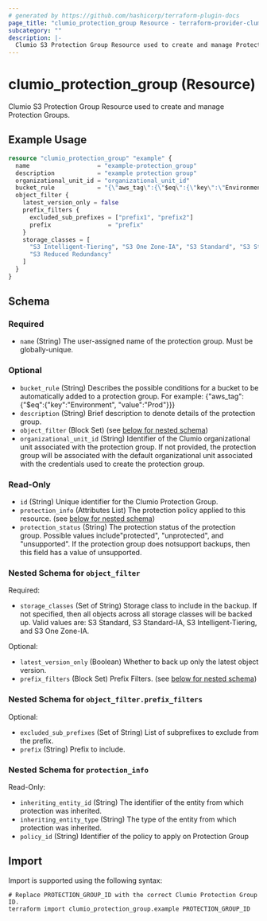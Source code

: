 ```yaml
---
# generated by https://github.com/hashicorp/terraform-plugin-docs
page_title: "clumio_protection_group Resource - terraform-provider-clumio"
subcategory: ""
description: |-
  Clumio S3 Protection Group Resource used to create and manage Protection Groups.
---
```


# clumio_protection_group (Resource)

Clumio S3 Protection Group Resource used to create and manage Protection Groups.

## Example Usage

```terraform
resource "clumio_protection_group" "example" {
  name                   = "example-protection_group"
  description            = "example protection group"
  organizational_unit_id = "organizational_unit_id"
  bucket_rule            = "{\"aws_tag\":{\"$eq\":{\"key\":\"Environment\", \"value\":\"Prod\"}}}"
  object_filter {
    latest_version_only = false
    prefix_filters {
      excluded_sub_prefixes = ["prefix1", "prefix2"]
      prefix                = "prefix"
    }
    storage_classes = [
      "S3 Intelligent-Tiering", "S3 One Zone-IA", "S3 Standard", "S3 Standard-IA",
      "S3 Reduced Redundancy"
    ]
  }
}
```

<!-- schema generated by tfplugindocs -->
## Schema

### Required

- `name` (String) The user-assigned name of the protection group. Must be globally-unique.

### Optional

- `bucket_rule` (String) Describes the possible conditions for a bucket to be  automatically added to a protection group. For example: {"aws_tag":{"$eq":{"key":"Environment", "value":"Prod"}}}
- `description` (String) Brief description to denote details of the protection group.
- `object_filter` (Block Set) (see [below for nested schema](#nestedblock--object_filter))
- `organizational_unit_id` (String) Identifier of the Clumio organizational unit associated with the protection group. If not provided, the protection group will be associated with the default organizational unit associated with the credentials used to create the protection group.

### Read-Only

- `id` (String) Unique identifier for the Clumio Protection Group.
- `protection_info` (Attributes List) The protection policy applied to this resource. (see [below for nested schema](#nestedatt--protection_info))
- `protection_status` (String) The protection status of the protection group. Possible values include"protected", "unprotected", and "unsupported". If the protection group does notsupport backups, then this field has a value of unsupported.

<a id="nestedblock--object_filter"></a>
### Nested Schema for `object_filter`

Required:

- `storage_classes` (Set of String) Storage class to include in the backup. If not specified, then all objects across all storage classes will be backed up. Valid values are: S3 Standard, S3 Standard-IA, S3 Intelligent-Tiering, and S3 One Zone-IA.

Optional:

- `latest_version_only` (Boolean) Whether to back up only the latest object version.
- `prefix_filters` (Block Set) Prefix Filters. (see [below for nested schema](#nestedblock--object_filter--prefix_filters))

<a id="nestedblock--object_filter--prefix_filters"></a>
### Nested Schema for `object_filter.prefix_filters`

Optional:

- `excluded_sub_prefixes` (Set of String) List of subprefixes to exclude from the prefix.
- `prefix` (String) Prefix to include.



<a id="nestedatt--protection_info"></a>
### Nested Schema for `protection_info`

Read-Only:

- `inheriting_entity_id` (String) The identifier of the entity from which protection was inherited.
- `inheriting_entity_type` (String) The type of the entity from which protection was inherited.
- `policy_id` (String) Identifier of the policy to apply on Protection Group

## Import

Import is supported using the following syntax:

```shell
# Replace PROTECTION_GROUP_ID with the correct Clumio Protection Group ID.
terraform import clumio_protection_group.example PROTECTION_GROUP_ID
```
